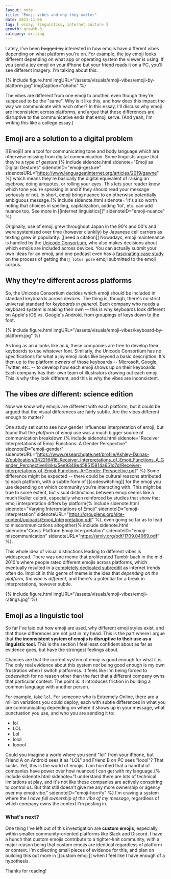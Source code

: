 ```yaml
---
layout: note
title: "Emoji vibes and why they matter"
date: 2021-11-06
tag: [ essay, linguistics, internet culture ]
growth: growth-3
category: writing
---
```


Lately, I've been ~~bugged by~~ interested in how emojis have different vibes depending on what platform you're on. For example, the joy emoji looks different depending on what app or operating system the viewer is using. If you send a joy emoji on your iPhone but your friend reads it on a PC, you'll see different imagery. I'm talking about this: 

{% include figure.html imgURL="/assets/visuals/emoji-vibes/emoji-by-platform.jpg" imgCaption="ohoho" %}

The vibes are different from one emoji to another, even though they're supposed to be the "same". Why is it like this, and how does this impact the way we communicate with each other? In this essay, I'll discuss why emoji are inconsistent across platforms, and argue that these differences are disruptive to the communicative ends that emoji serve. (And yeah, I'm writing this like a college essay.)

## Emoji are a solution to a digital problem

[[Emoji]] are a tool for communicating tone and body language which are otherwise missing from digital communication. Some linguists argue that they're a type of *gesture*,{% include sidenote.html sidenote="Emoji as Digital Gestures" sidenoteID="emoji-gesture" sidenoteURL="https://www.languageatinternet.org/articles/2019/gawne" %} which means they're basically the digital equivalent of raising an eyebrow, doing airquotes, or rolling your eyes. This lets your reader know which tone you're speaking in and if they should read your message seriously or not. In short, emoji bring nuance to an otherwise potentially ambiguous message.{% include sidenote.html sidenote="It's also worth noting that choices in spelling, capitalization, adding 'lol', etc. can add nuance too. See more in [[internet linguistics]]" sidenoteID="emoji-nuance" %} 

Originally, use of emoji grew throughout Japan in the 90's and 00's and were systemized over time (however clunkily) by Japanese cell carriers as texting grew in popularity. [[need a citation]] Nowadays, emoji maintenance is handled by the <a href="https://en.wikipedia.org/wiki/Unicode_Consortium">Unicode Consortium</a>, who also makes decisions about which emojis are included across devices. You can actually submit your own ideas for an emoji, and one podcast even has a [fascinating case study](https://99percentinvisible.org/episode/person-lotus-position/) on the process of getting the <code>🧘 lotus pose</code> emoji submitted to the emoji corpus.

## Why they're different across platforms

So, the Unicode Consortium decides which emoji should be included in standard keyboards across devices. The thing is, though, there's no strict universal standard for *keyboards in general*. Each company who needs a keyboard system is making their own -- this is why keyboards look different on Apple's iOS vs. Google's Android, from groupings of keys down to the font.

{% include figure.html imgURL="/assets/visuals/emoji-vibes/keyboard-by-platform.jpg" %}

As long as an <code>A</code> looks like an <code>A</code>, these companies are free to develop their keyboards to use whatever font. Similarly, the Unicode Consortium has no specifications for what a joy emoji looks like beyond a basic description. It's then up to the platform *owners* of those keyboards -- Microsoft, Google, Twitter, etc. -- to develop how each emoji shows up on their keyboards. Each company has their own team of illustrators drawing out each emoji. This is why they look different, and this is why the vibes are inconsistent.

## The vibes *are* different: science edition

Now we know why emojis are different with each platform, but it could be argued that the visual differences are fairly subtle. Are the vibes different enough to matter?

One study set out to see how gender influences interpretation of emoji, but found that the *platform* of emoji use was a much bigger source of communication breakdown.{% include sidenote.html sidenote="Receiver Interpretations of Emoji Functions: A Gender Perspective" sidenoteID="emoji-gender" sidenoteURL="https://www.researchgate.net/profile/Ashley-Dainas-2/publication/342216416_Receiver_Interpretations_of_Emoji_Functions_A_Gender_Perspective/links/5ee9348e458515814a651d7d/Receiver-Interpretations-of-Emoji-Functions-A-Gender-Perspective.pdf" %} Some difference might be expected -- there could be cultural reasons attributed to each  platform, with a subtle form of [[codeswitching]] for the emoji you use depending on which community you're interacting with. This might be true to some extent, but visual distinctions between emoji seems like a much likelier culprit, especially when reinforced by studies that show that emoji interpretation differs by platform{% include sidenote.html sidenote="Varying Interpretations of Emoji" sidenoteID="emoji-interpretation" sidenoteURL="https://grouplens.org/site-content/uploads/Emoji_Interpretation.pdf" %}, even going so far as to lead to miscommunications altogether{% include sidenote.html sidenote="Cross-Platform Emoji Interpretation" sidenoteID="emoji-miscommunication" sidenoteURL="https://arxiv.org/pdf/1709.04969.pdf" %}.

This whole idea of visual distinctions leading to different vibes is widespread. There was one meme that proliferated Tumblr back in the mid-2010's where people rated different emojis across platforms, which eventually resulted in a [completely dedicated subreddit](https://www.reddit.com/r/EmojiReview/) as internet trends often do. Implicit in this genre of meme is the idea that *depending on the platform, the vibe is different*, and there's a potential for a break in interpretations, however subtle. 

{% include figure.html imgURL="/assets/visuals/emoji-vibes/emoji-ratings.jpg" %}

## Emoji as a linguistic tool

So far I've laid out how emoji are used, why different emoji styles exist, and that those differences are not just in my head. This is the part where I argue that **the inconsistent system of emojis is disruptive to their use as a linguistic tool.** This is the section I feel least confident about as far as evidence goes, but have the strongest feelings about.

Chances are that the current system of emoji is good enough for what it is. The only real evidence about this system *not* being good enough is my own frustration when I switch platformss. It feels like I'm being forced to codeswitch for no reason other than the fact that a different company owns that particular context. The point is: it introduces friction in building a common language with another person.

For example, take <code>lol</code>. For someone who is Extremely Online, there are a million variations you could deploy, each with subtle differences in what you are communicating depending on where it shows up in your message, what punctuation you use, and who you are sending it to:

- lol
- LOL
- Lol
- lolol
- looool

Could you imagine a world where you send "lol" from your iPhone, but Friend A on Android sees it as "LOL" and Friend B on PC sees "loool"? That sucks. Yet, this is the world of emojis. I am horrified that a handful of companies have power over how nuanced I can get with my language.{% include sidenote.html sidenote="I understand there are lots of technical limitations at play, and it's not like these companies are actively conspiring to control us. But that still doesn't give me any more ownership or agency over my emoji vibe." sidenoteID="emoji-horrify" %} I'm craving a system where the *I have full ownership of the vibe of my message*, regardless of which company owns the context I'm posting in.

### What's next?

One thing I've left out of this investigation are **custom emojis**, especially within smaller community-oriented platforms like Slack and Discord. I have a hunch that custom emojis contribute to a tighter-knit community, with a major reason being that custom emojis are identical regardless of platform or context. I'm collecting small pieces of evidence for this, and plan on building this out more in [[custom emoji]] when I feel like I have enough of a hypothesis.

Thanks for reading!